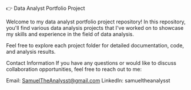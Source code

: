 👉 Data Analyst Portfolio Project

Welcome to my data analyst portfolio project repository! In this repository, you'll find various data analysis projects that I've worked on to showcase my skills and experience in the field of data analysis.


Feel free to explore each project folder for detailed documentation, code, and analysis results.

Contact Information
If you have any questions or would like to discuss collaboration opportunities, feel free to reach out to me:

Email: SamuelTheAnalysst@gmail.com
LinkedIn: samueltheanalysst

